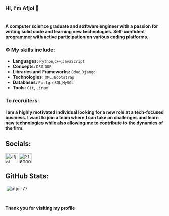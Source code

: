 ### Hi, I'm Afjol 👋
#
**A computer science graduate and software engineer with a passion for writing solid code and learning new technologies. Self-confident programmer with active participation on various coding platforms.**

### ⚙️ My skills include: 

* **Languages:** ```Python```,```C++```,```JavaScript```
* **Concepts:** ```DSA```,```OOP```
* **Libraries and Frameworks:** ```Odoo```,```Django```
* **Technologies:** `XML`, `Bootstrap`
* **Databases:** ```PostgreSQL```,```MySQL```
* **Tools:** ```Git```, ```Linux```


### To recruiters:
**I am a highly motivated individual looking for a new role at a tech-focused business. I want to join a team where I can take on challenges and learn new technologies while also allowing me to contribute to the dynamics of the firm.**

## Socials:
<p align="left">
<a href="https://linkedin.com/in/afjol" target="blank"><img align="center" src="https://raw.githubusercontent.com/rahuldkjain/github-profile-readme-generator/master/src/images/icons/Social/linked-in-alt.svg" alt="afjol" height="30" width="40" /></a>
<a href="https://stackoverflow.com/users/21600060/afjol" target="blank"><img align="center" src="https://raw.githubusercontent.com/rahuldkjain/github-profile-readme-generator/master/src/images/icons/Social/stack-overflow.svg" alt="21600060/afjol" height="30" width="40" /></a>
</p>

## GitHub Stats:
<p>&nbsp;<img align="center" src="https://github-readme-stats.vercel.app/api?username=afjol-77&show_icons=true&locale=en" alt="afjol-77" /></p>
<br>

**Thank you for visiting my profile**




<!--
**Afjol-77/Afjol-77** is a ✨ _special_ ✨ repository because its `README.md` (this file) appears on your GitHub profile.

Here are some ideas to get you started:

- 🔭 I’m currently working on ...
- 🌱 I’m currently learning ...
- 👯 I’m looking to collaborate on ...
- 🤔 I’m looking for help with ...
- 💬 Ask me about ...
- 📫 How to reach me: ...
- 😄 Pronouns: ...
- ⚡ Fun fact: ...
-->
